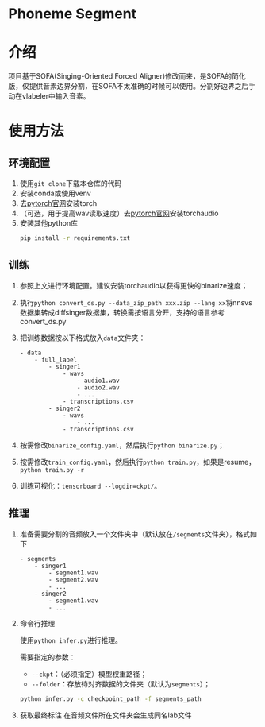 # Phoneme Segment

# 介绍

项目基于SOFA(Singing-Oriented Forced Aligner)修改而来，是SOFA的简化版，仅提供音素边界分割，在SOFA不太准确的时候可以使用。分割好边界之后手动在vlabeler中输入音素。

# 使用方法

## 环境配置

1. 使用`git clone`​​下载本仓库的代码
2. 安装conda或使用venv
3. 去[pytorch官网](https://pytorch.org/get-started/locally/)安装torch 
4. （可选，用于提高wav读取速度）去[pytorch官网](https://pytorch.org/get-started/locally/)安装torchaudio
5. 安装其他python库
    ```bash
    pip install -r requirements.txt
    ```

## 训练

1. 参照上文进行环境配置。建议安装torchaudio以获得更快的binarize速度；
2. 执行`python convert_ds.py --data_zip_path xxx.zip --lang xx`将nnsvs数据集转成diffsinger数据集，转换需按语言分开，支持的语言参考convert_ds.py
3. 把训练数据按以下格式放入`data`文件夹：

    ```
    - data
        - full_label
            - singer1
                - wavs
                    - audio1.wav
                    - audio2.wav
                    - ...
                - transcriptions.csv
            - singer2
                - wavs
                    - ...
                - transcriptions.csv
    ```
4. 按需修改`binarize_config.yaml`，然后执行`python binarize.py`；
5. 按需修改`train_config.yaml`，然后执行`python train.py`，如果是resume，`python train.py -r`
6. 训练可视化：`tensorboard --logdir=ckpt/`。

## 推理

1. 准备需要分割的音频放入一个文件夹中（默认放在`/segments`​​文件夹），格式如下
    ```text
    - segments
        - singer1
            - segment1.wav
            - segment2.wav
            - ...
        - singer2
            - segment1.wav
            - ...
    ```
    
2. 命令行推理

    使用`python infer.py`进行推理。

    需要指定的参数：
    - `--ckpt`：（必须指定）模型权重路径；
    - `--folder`：存放待对齐数据的文件夹​（默认为`segments`）；

    ```bash
    python infer.py -c checkpoint_path -f segments_path
    ```
3. 获取最终标注
   在音频文件所在文件夹会生成同名lab文件

